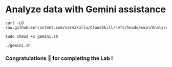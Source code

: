 # Analyze data with Gemini assistance
```
curl -LO raw.githubusercontent.com/varmakollu/CloudSkill/refs/heads/main/Analyze%20data%20with%20Gemini%20assistance/gemini.sh

sudo chmod +x gemini.sh

./gemini.sh
```

### Congratulations 🎉 for completing the Lab !
